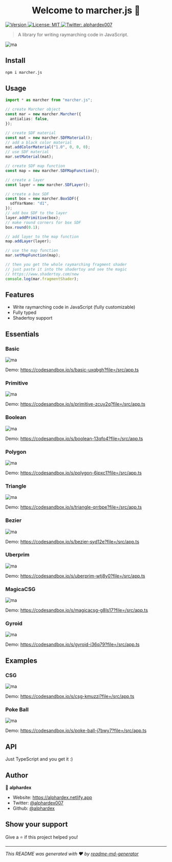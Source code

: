<h1 align="center">Welcome to marcher.js 👋</h1>
<p>
  <a href="https://www.npmjs.com/package/marcher.js" target="_blank">
    <img alt="Version" src="https://img.shields.io/npm/v/marcher.js.svg">
  </a>
  <a href="#" target="_blank">
    <img alt="License: MIT" src="https://img.shields.io/badge/License-MIT-yellow.svg" />
  </a>
  <a href="https://twitter.com/alphardex007" target="_blank">
    <img alt="Twitter: alphardex007" src="https://img.shields.io/twitter/follow/alphardex007.svg?style=social" />
  </a>
</p>

> A library for writing raymarching code in JavaScript.

![ma](./assets/previews/poke-ball.gif)

## Install

```sh
npm i marcher.js
```

## Usage

```ts
import * as marcher from "marcher.js";

// create Marcher object
const mar = new marcher.Marcher({
  antialias: false,
});

// create SDF material
const mat = new marcher.SDFMaterial();
// add a black color material
mat.addColorMaterial("1.0", 0, 0, 0);
// use SDF material
mar.setMaterial(mat);

// create SDF map function
const map = new marcher.SDFMapFunction();

// create a layer
const layer = new marcher.SDFLayer();

// create a box SDF
const box = new marcher.BoxSDF({
  sdfVarName: "d1",
});
// add box SDF to the layer
layer.addPrimitive(box);
// make round corners for box SDF
box.round(0.1);

// add layer to the map function
map.addLayer(layer);

// use the map function
mar.setMapFunction(map);

// then you get the whole raymarching fragment shader
// just paste it into the shadertoy and see the magic
// https://www.shadertoy.com/new
console.log(mar.fragmentShader);
```

## Features

- Write raymarching code in JavaScript (fully customizable)
- Fully typed
- Shadertoy support

## Essentials

### Basic

![ma](./assets/previews/basic.png)

Demo: https://codesandbox.io/s/basic-uxqbgh?file=/src/app.ts

### Primitive

![ma](./assets/previews/primitive.png)

Demo: https://codesandbox.io/s/primitive-zcuy2q?file=/src/app.ts

### Boolean

![ma](./assets/previews/boolean.png)

Demo: https://codesandbox.io/s/boolean-13qfo4?file=/src/app.ts

### Polygon

![ma](./assets/previews/polygon.gif)

Demo: https://codesandbox.io/s/polygon-6ipxc1?file=/src/app.ts

### Triangle

![ma](./assets/previews/triangle.gif)

Demo: https://codesandbox.io/s/triangle-qrrbpe?file=/src/app.ts

### Bezier

![ma](./assets/previews/bezier.gif)

Demo: https://codesandbox.io/s/bezier-syd12e?file=/src/app.ts

### Uberprim

![ma](./assets/previews/uberprim.gif)

Demo: https://codesandbox.io/s/uberprim-wtj8y0?file=/src/app.ts

### MagicaCSG

![ma](./assets/previews/magica-csg.gif)

Demo: https://codesandbox.io/s/magicacsg-g8ls17?file=/src/app.ts

### Gyroid

![ma](./assets/previews/gyroid.gif)

Demo: https://codesandbox.io/s/gyroid-i36q79?file=/src/app.ts

## Examples

### CSG

![ma](./assets/previews/csg.png)

Demo: https://codesandbox.io/s/csg-kmuzzi?file=/src/app.ts

### Poke Ball

![ma](./assets/previews/poke-ball.gif)

Demo: https://codesandbox.io/s/poke-ball-j7bwy7?file=/src/app.ts

## API

Just TypeScript and you get it :)

## Author

👤 **alphardex**

- Website: https://alphardex.netlify.app
- Twitter: [@alphardex007](https://twitter.com/alphardex007)
- Github: [@alphardex](https://github.com/alphardex)

## Show your support

Give a ⭐️ if this project helped you!

---

_This README was generated with ❤️ by [readme-md-generator](https://github.com/kefranabg/readme-md-generator)_
